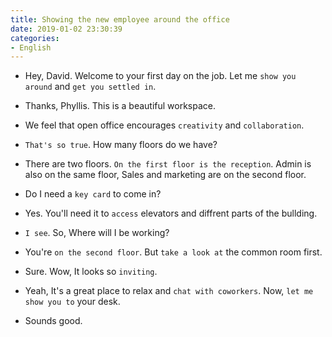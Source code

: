 ```yaml
---
title: Showing the new employee around the office
date: 2019-01-02 23:30:39
categories:
- English
---
```


- Hey, David. Welcome to your first day on the job. Let me `show you around` and `get you settled in`.

- Thanks, Phyllis. This is a beautiful workspace.

- We feel that open office encourages `creativity` and `collaboration`.

- `That's so true`. How many floors do we have?

- There are two floors. `On the first floor is the reception`. Admin is also on the same floor, Sales and marketing are on the second floor.

- Do I need a `key card` to come in?

- Yes. You'll need it to `access` elevators and diffrent parts of the bullding.

- `I see`. So, Where will I be working?

- You're `on the second floor`. But `take a look at` the common room first.

- Sure. Wow, It looks so `inviting`.

- Yeah, It's a great place to relax and `chat with coworkers`. Now, `let me show you to` your desk.

- Sounds good.